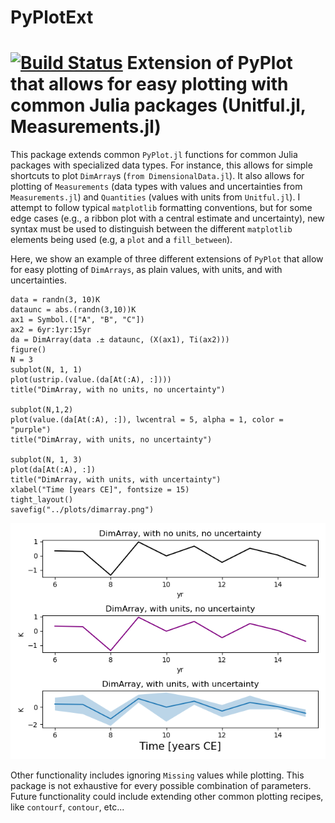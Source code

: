 # PyPlotExt
[![Build Status](https://github.com/b-r-hamilton/PyPlotExt.jl/actions/workflows/CI.yml/badge.svg?branch=main)](https://github.com/b-r-hamilton/PyPlotExt.jl/actions/workflows/CI.yml?query=branch%3Amain)
Extension of PyPlot that allows for easy plotting with common Julia packages (Unitful.jl, Measurements.jl)
=======
This package extends common `PyPlot.jl` functions for common Julia packages with specialized data types. For instance, this allows for simple shortcuts to plot `DimArray`s (`from DimensionalData.jl`). It also allows for plotting of `Measurements` (data types with values and uncertainties from `Measurements.jl`) and `Quantities` (values with units from `Unitful.jl`). I attempt to follow typical `matplotlib` formatting conventions, but for some edge cases (e.g., a ribbon plot with a central estimate and uncertainty), new syntax must be used to distinguish between the different `matplotlib` elements being used (e.g, a `plot` and a `fill_between`). 

Here, we show an example of three different extensions of `PyPlot` that allow for easy plotting of `DimArrays`, as plain values, with units, and with uncertainties.
~~~
data = randn(3, 10)K
dataunc = abs.(randn(3,10))K
ax1 = Symbol.(["A", "B", "C"])
ax2 = 6yr:1yr:15yr
da = DimArray(data .± dataunc, (X(ax1), Ti(ax2)))
figure()
N = 3 
subplot(N, 1, 1)
plot(ustrip.(value.(da[At(:A), :])))
title("DimArray, with no units, no uncertainty")

subplot(N,1,2)
plot(value.(da[At(:A), :]), lwcentral = 5, alpha = 1, color = "purple")
title("DimArray, with units, no uncertainty")

subplot(N, 1, 3)
plot(da[At(:A), :])
title("DimArray, with units, with uncertainty")
xlabel("Time [years CE]", fontsize = 15) 
tight_layout()
savefig("../plots/dimarray.png")
~~~

![DimArray example](plots/dimarray.png "Example of Easy DimArray Plotting")

Other functionality includes ignoring `Missing` values while plotting. This package is not exhaustive for every possible combination of parameters. Future functionality could include extending other common plotting recipes, like `contourf`, `contour`, etc...
